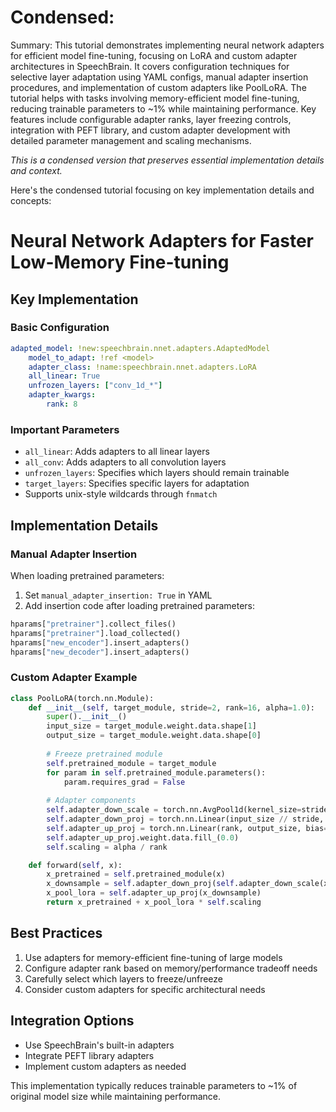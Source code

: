 # Condensed: <!-- This cell is automatically updated by tools/tutorial-cell-updater.py -->

Summary: This tutorial demonstrates implementing neural network adapters for efficient model fine-tuning, focusing on LoRA and custom adapter architectures in SpeechBrain. It covers configuration techniques for selective layer adaptation using YAML configs, manual adapter insertion procedures, and implementation of custom adapters like PoolLoRA. The tutorial helps with tasks involving memory-efficient model fine-tuning, reducing trainable parameters to ~1% while maintaining performance. Key features include configurable adapter ranks, layer freezing controls, integration with PEFT library, and custom adapter development with detailed parameter management and scaling mechanisms.

*This is a condensed version that preserves essential implementation details and context.*

Here's the condensed tutorial focusing on key implementation details and concepts:

# Neural Network Adapters for Faster Low-Memory Fine-tuning

## Key Implementation

### Basic Configuration
```yaml
adapted_model: !new:speechbrain.nnet.adapters.AdaptedModel
    model_to_adapt: !ref <model>
    adapter_class: !name:speechbrain.nnet.adapters.LoRA
    all_linear: True
    unfrozen_layers: ["conv_1d_*"]
    adapter_kwargs:
        rank: 8
```

### Important Parameters
- `all_linear`: Adds adapters to all linear layers
- `all_conv`: Adds adapters to all convolution layers
- `unfrozen_layers`: Specifies which layers should remain trainable
- `target_layers`: Specifies specific layers for adaptation
- Supports unix-style wildcards through `fnmatch`

## Implementation Details

### Manual Adapter Insertion
When loading pretrained parameters:
1. Set `manual_adapter_insertion: True` in YAML
2. Add insertion code after loading pretrained parameters:
```python
hparams["pretrainer"].collect_files()
hparams["pretrainer"].load_collected()
hparams["new_encoder"].insert_adapters()
hparams["new_decoder"].insert_adapters()
```

### Custom Adapter Example
```python
class PoolLoRA(torch.nn.Module):
    def __init__(self, target_module, stride=2, rank=16, alpha=1.0):
        super().__init__()
        input_size = target_module.weight.data.shape[1]
        output_size = target_module.weight.data.shape[0]
        
        # Freeze pretrained module
        self.pretrained_module = target_module
        for param in self.pretrained_module.parameters():
            param.requires_grad = False
            
        # Adapter components
        self.adapter_down_scale = torch.nn.AvgPool1d(kernel_size=stride)
        self.adapter_down_proj = torch.nn.Linear(input_size // stride, rank, bias=False)
        self.adapter_up_proj = torch.nn.Linear(rank, output_size, bias=False)
        self.adapter_up_proj.weight.data.fill_(0.0)
        self.scaling = alpha / rank

    def forward(self, x):
        x_pretrained = self.pretrained_module(x)
        x_downsample = self.adapter_down_proj(self.adapter_down_scale(x))
        x_pool_lora = self.adapter_up_proj(x_downsample)
        return x_pretrained + x_pool_lora * self.scaling
```

## Best Practices
1. Use adapters for memory-efficient fine-tuning of large models
2. Configure adapter rank based on memory/performance tradeoff needs
3. Carefully select which layers to freeze/unfreeze
4. Consider custom adapters for specific architectural needs

## Integration Options
- Use SpeechBrain's built-in adapters
- Integrate PEFT library adapters
- Implement custom adapters as needed

This implementation typically reduces trainable parameters to ~1% of original model size while maintaining performance.